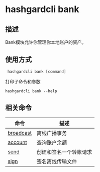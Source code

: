 # hashgardcli bank

## 描述

Bank模块允许你管理你本地账户的资产。 

## 使用方式

```
 hashgardcli bank [command]
```

打印子命令和参数

```
hashgardcli bank --help
```
## 相关命令

| 命令      | 描述                   |
| --------- | ---------------------- |
| [broadcast](broadcast.md) | 离线广播事务           |
| [account](account.md)   | 查询账户余额           |
| [send](send.md)      | 创建和签名一个转账请求 |
| [sign](sign.md)      | 签名离线传输文件       |

